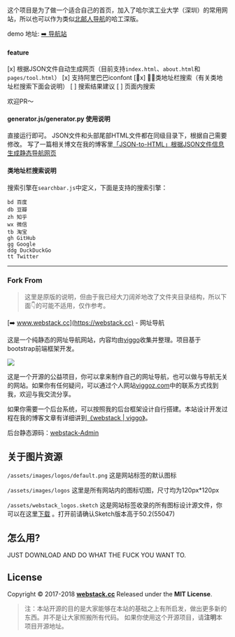 ###

这个项目是为了做一个适合自己的首页，加入了哈尔滨工业大学（深圳）的常用网站，所以也可以作为类似[北邮人导航](byr.wiki)的哈工深版。

demo 地址: [➡️ 导航站](https://cpper-kaixuan.gitee.io)


#### feature
[x] 根据JSON文件自动生成网页（目前支持`index.html`、`about.html`和`pages/tool.html`）
[x] 支持阿里巴巴iconfont
[x] 类地址栏搜索（有关类地址栏搜索下面会说明）
[ ] 搜索结果建议
[ ] 页面内搜索

欢迎PR～


#### generator.js/generator.py 使用说明

直接运行即可。
JSON文件和头部尾部HTML文件都在同级目录下，根据自己需要修改。
写了一篇相关博文在我的博客里[「JSON-to-HTML」根据JSON文件信息生成静态导航网页](https://rhinoc.top/post/generator-py.html)

#### 类地址栏搜索说明

搜索引擎在`searchbar.js`中定义，下面是支持的搜索引擎：

```
bd 百度
db 豆瓣
zh 知乎
wx 微信
tb 淘宝
gh GitHub
gg Google
ddg DuckDuckGo
tt Twitter
```

-------

### Fork From

> 这里是原版的说明，但由于我已经大刀阔斧地改了文件夹目录结构，所以下面👇的可能不适用，仅作参考。

[➡️ www.webstack.cc](https://webstack.cc) - 网址导航

这是一个纯静态的网址导航网站，内容均由[viggo](http://viggoz.com)收集并整理。项目基于bootstrap前端框架开发。

![](http://www.webstack.cc/assets/images/preview.gif)

这是一个开源的公益项目，你可以拿来制作自己的网址导航，也可以做与导航无关的网站。如果你有任何疑问，可以通过个人网站[viggoz.com](http://viggoz.com)中的联系方式找到我，欢迎与我交流分享。


如果你需要一个后台系统，可以按照我的后台框架设计自行搭建。本站设计开发过程在我的博客文章有详细讲到[《webstack \| viggo》](http://blog.viggoz.com/2018/01/03/2018-01-03-webstack/)。

后台静态源码：[webstack-Admin](https://github.com/WebStackPage/webstack-Admin)

关于图片资源
---
```/assets/images/logos/default.png``` 这是网站标签的默认图标

```/assets/images/logos``` 这里是所有网站内的图标切图，尺寸均为120px*120px

```/assets/webstack_logos.sketch``` 这是网站标签收录的所有图标设计源文件，你可以在这里[下载](https://WebStackPage.github.io/assets/webstack_logos.sketch) 。打开前请确认Sketch版本高于50.2(55047)

怎么用?
---
JUST DOWNLOAD AND DO WHAT THE FUCK YOU WANT TO.

License
---
Copyright © 2017-2018 **[webstack.cc](https://webstack.cc)**  Released under the **MIT License**.
> 注：本站开源的目的是大家能够在本站的基础之上有所启发，做出更多新的东西。并不是让大家照搬所有代码。
> 如果你使用这个开源项目，请**注明**本项目开源地址。
